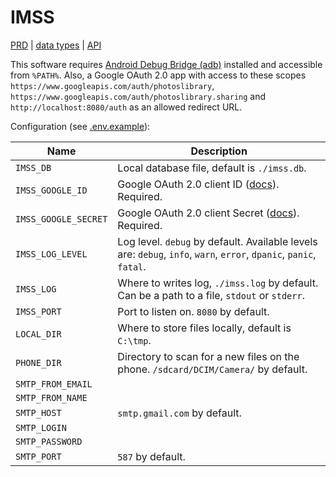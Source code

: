 # IMSS

[PRD](https://github.com/verevskoy/imss-notes/blob/master/SPECIFICATION.md) | [data types](./types.md) | [API](./API.md)

This software requires [Android Debug Bridge (adb)](https://developer.android.com/studio/command-line/adb) installed and accessible from `%PATH%`.
Also, a Google OAuth 2.0 app with access to these scopes `https://www.googleapis.com/auth/photoslibrary`, `https://www.googleapis.com/auth/photoslibrary.sharing` and `http://localhost:8080/auth` as an allowed redirect URL.

Configuration (see [.env.example](.env.example)):

|Name|Description|
|---|---|
|`IMSS_DB`| Local database file, default is `./imss.db`. |
|`IMSS_GOOGLE_ID`| Google OAuth 2.0 client ID ([docs](https://developers.google.com/photos/library/guides/get-started#enable-the-api)). Required. |
|`IMSS_GOOGLE_SECRET`|  Google OAuth 2.0 client Secret  ([docs](https://developers.google.com/photos/library/guides/get-started#enable-the-api)). Required. |
|`IMSS_LOG_LEVEL`| Log level. `debug` by default. Available levels are: `debug`, `info`, `warn`, `error`, `dpanic`, `panic`, `fatal`. |
|`IMSS_LOG`| Where to writes log, `./imss.log` by default. Can be a path to a file, `stdout` or `stderr`. |
|`IMSS_PORT`| Port to listen on. `8080` by default. |
|`LOCAL_DIR`| Where to store files locally, default is `C:\tmp`. |
|`PHONE_DIR`| Directory to scan for a new files on the phone. `/sdcard/DCIM/Camera/` by default. |
|`SMTP_FROM_EMAIL`| |
|`SMTP_FROM_NAME`| |
|`SMTP_HOST`| `smtp.gmail.com` by default. |
|`SMTP_LOGIN`| |
|`SMTP_PASSWORD`| |
|`SMTP_PORT`| `587` by default. |

